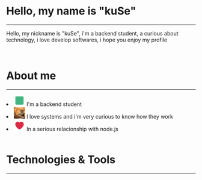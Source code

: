 # Hello, my name is "kuSe"
<hr>
<p>Hello, my nickname is "kuSe", i'm a backend student, a curious about technology, i love develop softwares, i hope you enjoy my profile</p>

<br>

# About me
<hr>
<li><img src="/images/correct.gif" width="30px"> I'm a backend student</li>
<li><img src="/images/coding.gif" width="30px"> I love systems and i'm very curious to know how they work</li>
<li><img src="/images/hearth.gif" width="30px"> In a serious relacionship with node.js</li>

<br>

# Technologies & Tools
<hr>
